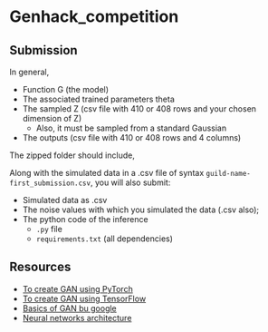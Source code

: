 # Genhack_competition

## Submission

In general,

- Function G (the model)
- The associated trained parameters theta
- The sampled Z (csv file with 410 or 408 rows and your chosen dimension of Z)
    - Also, it must be sampled from a standard Gaussian
- The outputs (csv file with 410 or 408 rows and 4 columns)


The zipped folder should include,

Along with the simulated data in a .csv file of syntax ``guild-name-first_submission.csv``, you will also submit:

- Simulated data as .csv
- The noise values with which you simulated the data (.csv also);
- The python code of the inference
    - ``.py`` file
    - ``requirements.txt`` (all dependencies)


## Resources

- [To create GAN using PyTorch](https://realpython.com/generative-adversarial-networks/)
- [To create GAN using TensorFlow](https://www.codemotion.com/magazine/dev-hub/machine-learning-dev/how-to-build-a-gan-in-python/)
- [Basics of GAN bu google](https://developers.google.com/machine-learning/gan/gan_structure)
- [Neural networks architecture](https://machinelearningmastery.com/how-to-configure-the-number-of-layers-and-nodes-in-a-neural-network/)